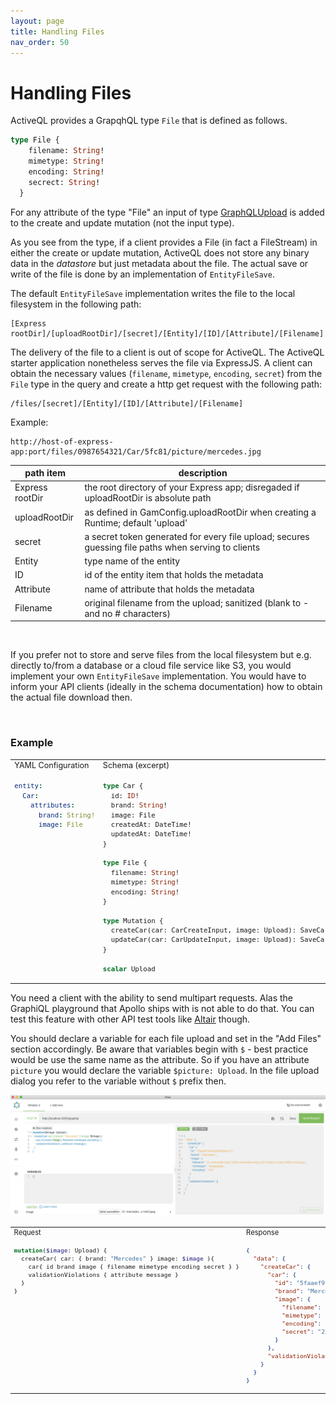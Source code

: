 ```yaml
---
layout: page
title: Handling Files
nav_order: 50
---
```


# Handling Files

ActiveQL provides a GrapqhQL type `File` that is defined as follows.

```graphql
type File {
    filename: String!
    mimetype: String!
    encoding: String!
    secrect: String!
  }
```


For any attribute of the type "File" an input of type [GraphQLUpload](https://www.apollographql.com/docs/apollo-server/data/file-uploads/) is added to the create and update mutation (not the input type). 

As you see from the type, if a client provides a File (in fact a FileStream) in either the create or update mutation, ActiveQL does not store any binary data in the _datastore_ but just metadata about the file. The actual save or write of the file is done by an implementation of `EntityFileSave`. 

The default `EntityFileSave` implementation writes the file to the local filesystem in the following path:
```
[Express rootDir]/[uploadRootDir]/[secret]/[Entity]/[ID]/[Attribute]/[Filename]
```
The delivery of the file to a client is out of scope for ActiveQL. The ActiveQL starter application nonetheless serves the file via ExpressJS. A client can obtain the necessary values (`filename`, `mimetype`, `encoding`, `secret`) from the `File` type in the query and create a http get request with the following path: 
```
/files/[secret]/[Entity]/[ID]/[Attribute]/[Filename]
```
Example:
```
http://host-of-express-app:port/files/0987654321/Car/5fc81/picture/mercedes.jpg
```

| path item | description |
| --------- | - |
| Express rootDir | the root directory of your Express app; disregaded if uploadRootDir is absolute path |
| uploadRootDir   | as defined in GamConfig.uploadRootDir when creating a Runtime; default 'upload'  |
| secret          | a secret token generated for every file upload; secures guessing file paths when serving to clients |
| Entity          | type name of the entity  |
| ID              | id of the entity item that holds the metadata |
| Attribute       | name of attribute that holds the metadata |
| Filename        | original filename from the upload; sanitized (blank to - and no # characters) |

<br>

If you prefer not to store and serve files from the local filesystem but e.g. directly to/from a database or a cloud file service like S3, you would implement your own `EntityFileSave` implementation. You would have to inform your API clients (ideally in the schema documentation) how to obtain the actual file download then.

<br>

### Example

<table width="100%" style="font-size: 0.9em">
<tr valign="top">
<td width="30%"> YAML Configuration </td> <td width="70%"> Schema (excerpt) </td>
</tr>
<tr valign="top"><td>

```yaml
entity:
  Car: 
    attributes:
      brand: String!
      image: File
```

</td><td>

```graphql
type Car {
  id: ID!
  brand: String!
  image: File
  createdAt: DateTime!
  updatedAt: DateTime!
}

type File {
  filename: String!
  mimetype: String!
  encoding: String!
}

type Mutation {
  createCar(car: CarCreateInput, image: Upload): SaveCarMutationResult
  updateCar(car: CarUpdateInput, image: Upload): SaveCarMutationResult
}

scalar Upload
```

</td></tr>

</table>

You need a client with the ability to send multipart requests. Alas the GraphiQL playground that Apollo ships 
with is not able to do that. You can test this feature with other API test tools like 
[Altair](https://altair.sirmuel.design) though. 

You should declare a variable for each file upload and set in the "Add Files" section accordingly. Be aware that variables begin with `$` - best practice would be use the same name as the attribute. So if you have an attribute `picture` you would declare the variable `$picture: Upload`. In the file upload dialog you refer to the variable without `$` prefix then. 

![File Upload][file-upload]

[file-upload]: ./img/file-upload.png "File Upload"

<table width="100%" style="font-size: 0.8em">
<tr valign="top">
<td width="50%"> Request </td> <td width="50%"> Response </td>
</tr>
<tr valign="top"><td>

```graphql
mutation($image: Upload) {
  createCar( car: { brand: "Mercedes" } image: $image ){
    car{ id brand image { filename mimetype encoding secret } }
    validationViolations { attribute message }
  }
}
```

</td><td>

```json
{
  "data": {
    "createCar": {
      "car": {
        "id": "5faaef9164e3abf9383ae141",
        "brand": "Mercedes",
        "image": {
          "filename": "01-mercedes-benz.jpeg",
          "mimetype": "image/jpeg",
          "encoding": "7bit",
          "secret": "234234238"
        }
      },
      "validationViolations": []
    }
  }
}
```

</td></tr>
</table>
